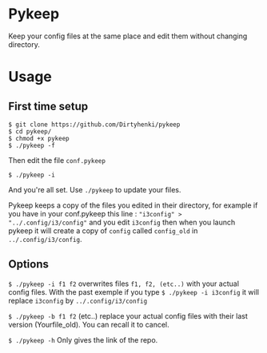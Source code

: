 # Pykeep

Keep your config files at the same place and edit them without changing directory.

# Usage

## First time setup

```
$ git clone https://github.com/Dirtyhenki/pykeep
$ cd pykeep/
$ chmod +x pykeep
$ ./pykeep -f 
```

Then edit the file `conf.pykeep`

```
$ ./pykeep -i
```
And you're all set. Use `./pykeep` to update your files. 

Pykeep keeps a copy of the files you edited in their directory, for example if you have in your conf.pykeep this line : `"i3config" > "../.config/i3/config"` and you edit `i3config` then when you launch pykeep it will create a copy of `config` called `config_old` in `../.config/i3/config`. 

## Options

`$ ./pykeep -i f1 f2` overwrites files `f1, f2, (etc..)` with your actual config files. With the past exemple if you type `$ ./pykeep -i i3config` it will replace `i3config` by `../.config/i3/config`

`$ ./pykeep -b f1 f2` (etc..) replace your actual config files with their last version (Yourfile_old). You can recall it to cancel.

`$ ./pykeep -h` Only gives the link of the repo. 
